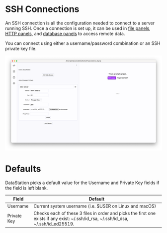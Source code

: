 # SSH Connections

An SSH connection is all the configuration needed to connect to a
server running SSH. Once a connection is set up, it can be used in
[file panels](./Panels/File_Panels.md), [HTTP
panels](./Panels/HTTP_Panels.md), and [database
panels](./Panels/Database_Panels.md) to access remote data.

You can connect using either a username/password combination or an SSH
private key file.

![Basic SSH connection](/tutorials/basic-ssh-connection.png)

# Defaults

DataStation picks a default value for the Username and Private Key
fields if the field is left blank.

| Field       | Default                                                                                                                             |
|-------------|-------------------------------------------------------------------------------------------------------------------------------------|
| Username    | Current system username (i.e. $USER on Linux and macOS)                                                                             |
| Private Key | Checks each of these 3 files in order and picks the first one exists if any exist: ~/.ssh/id_rsa, ~/.ssh/id_dsa, ~/.ssh/id_ed25519. |
